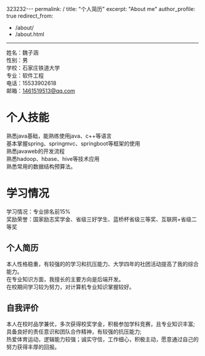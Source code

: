 323232---
permalink: /
title: "个人简历"
excerpt: "About me"
author_profile: true
redirect_from: 
  - /about/
  - /about.html
---

姓名：魏子涵  
性别：男  
学校：石家庄铁道大学  
专业：软件工程  
电话：15533902618  
邮箱：1461519513@qq.com

个人技能
======
熟悉java基础，能熟练使用java、c++等语言  
基本掌握spring、springmvc、springboot等框架的使用  
熟悉javaweb的开发流程  
熟悉hadoop、hbase、hive等技术应用  
熟悉常用的数据结构预算法。

学习情况
======
学习情况：专业排名前15%  
奖励荣誉：国家励志奖学金、省级三好学生、蓝桥杯省级三等奖、互联网+省级二等奖

个人简历
------
本人性格稳重，有较强的的学习和抗压能力、大学四年的社团活动提高了我的综合能力。  
在专业知识方面，我擅长的主要方向是后端开发。  
在校期间学习较为努力，对计算机专业知识掌握较好。

自我评价
------
本人在校时品学兼优，多次获得校奖学金，积极参加学科竞赛，且专业知识丰富;具备良好的责任意识和团队合作精神，有较强的抗压能力;  
热爱体育运动，逻辑能力较强；诚实守信，工作细心，积极主动，愿意通过自己的努力获得丰厚的回报。

